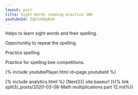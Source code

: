 ```yaml
---
layout: post
title: Sight Words reading practice 106
youtubeId: ZqbleO0pBn0
---
```

 
 
Helps to learn sight words and their spelling.

Opportunitiy to repeat the spelling. 

Practice spelling. 
 
Practice for spelling bee competitions. 
 
{% include youtubePlayer.html id=page.youtubeId %}
 
 
{% include analytics.html %} 
[Next]({{ site.baseurl }}{% link  split3/_posts/2020-03-08-Math multiplications part 12.md%})
 
